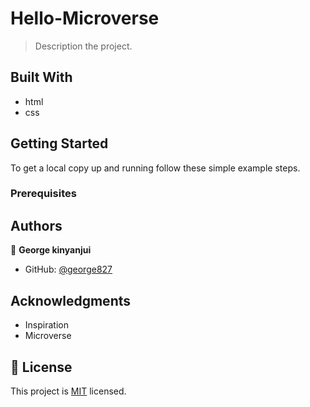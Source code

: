 # Hello-Microverse


> Description the project.


## Built With

- html
- css



## Getting Started



To get a local copy up and running follow these simple example steps.

### Prerequisites



## Authors

👤 **George kinyanjui**

- GitHub: [@george827]([https://github.com/githubhandle](https://github.com/george827))


## Acknowledgments
- Inspiration
- Microverse


## 📝 License

This project is [MIT](https://github.com/george827/Hello-Microverse/blob/feature/LICENSE.md) licensed.
